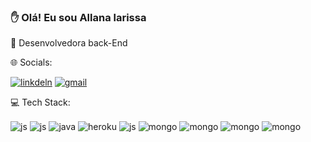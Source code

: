 ### ✋ Olá! Eu sou Allana larissa



🔭 Desenvolvedora back-End 




🌐 Socials:


[![linkdeln](https://img.shields.io/badge/LinkedIn-0077B5?style=for-the-badge&logo=linkedin&logoColor=white)](https://www.linkedin.com/in/larissa-leonel-74557916b/)
[![gmail](https://img.shields.io/badge/Gmail-D14836?style=for-the-badge&logo=gmail&logoColor=white)](larissaleonel98@gmail.com)








💻 Tech Stack:
<div style="display: inline_block><br/>
            <img align="center" alt="node"src="https://img.shields.io/badge/Node.js-43853D?style=for-the-badge&logo=node.js&logoColor=white"/>
            <img align="center" alt="js"src="https://img.shields.io/badge/JavaScript-F7DF1E?style=for-the-badge&logo=javascript&logoColor=black"/> 
                                                                                                                                                <img align="center" alt="js"src="https://img.shields.io/badge/Node.js-43853D?style=for-the-badge&logo=node.js&logoColor=white"/> 
                                                                                                                                                <img align="center" alt="java"	src="https://img.shields.io/badge/Java-ED8B00?style=for-the-badge&logo=openjdk&logoColor=white"/> 
                                                                                                                                                <img align="center" alt="heroku"src="https://img.shields.io/badge/Heroku-430098?style=for-the-badge&logo=heroku&logoColor=white"/> 
                                                                                                                                                <img align="center" alt="js" src="https://img.shields.io/badge/MySQL-00000F?style=for-the-badge&logo=mysql&logoColor=white"/> 
                                                                                                                                                <img align="center" alt="mongo" src="https://img.shields.io/badge/MongoDB-4EA94B?style=for-the-badge&logo=mongodb&logoColor=white"/> <img align="center" alt="mongo" src="https://img.shields.io/badge/Express.js-404D59?style=for-the-badge"/> 
                                                                                                                                                <img align="center" alt="mongo" src="https://img.shields.io/badge/React-20232A?style=for-the-badge&logo=react&logoColor=61DAFB"/>   <img align="center" alt="mongo" src="https://img.shields.io/badge/TypeScript-007ACC?style=for-the-badge&logo=typescript&logoColor=white"/>                                                  
                                                                                                                                               </div>
